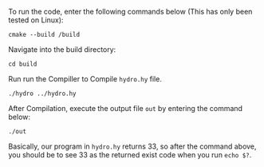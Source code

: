 To run the code, enter the following commands below (This has only been tested on Linux):

```
cmake --build /build
```
Navigate into the build directory:

```
cd build
```
Run run the Compiller to Compile `hydro.hy` file.
```
./hydro ../hydro.hy
```
After Compilation, execute the output file `out` by entering the command below:
```
./out
```
Basically, our program in `hydro.hy` returns 33, so after the command above, you should be to see 33 as the returned exist code when you run `echo $?`.
